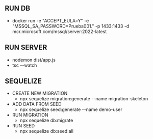## RUN DB
- docker run -e "ACCEPT_EULA=Y" -e "MSSQL_SA_PASSWORD=Prueba001." -p 1433:1433 -d mcr.microsoft.com/mssql/server:2022-latest

## RUN SERVER
- nodemon dist/app.js
- tsc --watch

## SEQUELIZE
- CREATE NEW MIGRATION
  * npx sequelize migration:generate --name migration-skeleton
- ADD DATA FROM SEED
  * npx sequelize seed:generate --name demo-user
- RUN MIGRATION
  * npx sequelize db:migrate
- RUN SEED
  * npx sequelize db:seed:all

